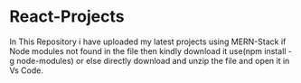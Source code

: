 # React-Projects
In This Repository i have uploaded my latest projects using MERN-Stack 
if Node modules not found in the file then kindly download it use(npm install -g node-modules)
or else directly download and unzip the file and open it in Vs Code.
